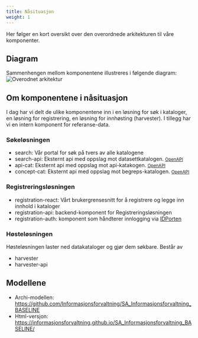 ```yaml
---
title: Nåsituasjon
weight: 1
---
```


Her følger en kort oversikt over den overordnede arkitekturen til våre komponenter.
## Diagram
Sammenhengen mellom komponentene illustreres i følgende diagram:
![Overodnet arkitektur](overordnet_arkitektur_baseline.svg)

## Om komponentene i nåsituasjon
I dag har vi delt de ulike komponentene inn i en løsning for søk i kataloger, en løsning for registrering, en løsning for innhøsting (harvester). I tillegg har vi en intern komponent for referanse-data.

### Søkeløsningen
* search: Vår portal for søk på tvers av alle katalogene
* search-api: Eksternt api med oppslag mot datasettkatalogen. <small>[OpenAPI](https://raw.githubusercontent.com/brreg/openAPI/master/specs/fdk.yaml)</small>
* api-cat: Eksternt api med oppslag mot api-katakogen. <small>[OpenAPI](https://raw.githubusercontent.com/brreg/openAPI/master/specs/api-cat.yaml)</small>
* concept-cat: Eksternt api med oppslag mot begreps-katalogen. <small>[OpenAPI](https://raw.githubusercontent.com/brreg/openAPI/master/specs/begrep-cat.yaml)</small>

### Registreringsløsningen
* registration-react: Vårt brukergrensesnitt for å registrere og legge inn innhold i kataloger
* registration-api: backend-komponent for Registreringsløsningen
* registration-auth: komponent som håndterer innlogging via [IDPorten](https://eid.difi.no/nb/id-porten)

### Høsteløsningen
Høsteløsningen laster ned datakataloger og gjør dem søkbare. Består av

* harvester
* harvester-api

## Modellene

* Archi-modellen: https://github.com/Informasjonsforvaltning/SA_Informasjonsforvaltning_BASELINE
* Html-versjon: https://informasjonsforvaltning.github.io/SA_Informasjonsforvaltning_BASELINE/
